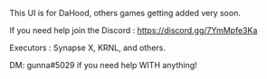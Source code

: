 This UI is for DaHood, others games getting added very soon.

If you need help join the Discord : https://discord.gg/7YmMpfe3Ka

Executors : Synapse X, KRNL, and others.

DM: gunna#5029 if you need help WITH anything!
